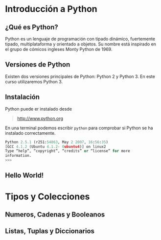 # Introducción a Python

## ¿Qué es Python?

Python es un lenguaje de programación con tipado dinámico, fuertemente tipado, multiplataforma y orientado a objetos. 
Su nombre está inspirado en el grupo de cómicos ingleses Monty Python de 1969. 



## Versiones de Python

Existen dos versiones principales de Python: Python 2 y Python 3. En este curso utilizaremos Python 3. 


## Instalación

Python puede er instalado desde 

> http://www.python.org

En una terminal podemos escribir `python` para comprobar si Python se ha instalado correctamente. 

~~~py
Python 2.5.1 (r251:54863, May 2 2007, 16:56:35)
[GCC 4.1.2 (Ubuntu 4.1.2- 0ubuntu4)] on linux2
Type “help”, “copyright”, “credits” or “license” for more
information.
>>>
~~~

## Hello World! 




# Tipos y Colecciones

## Numeros, Cadenas y Booleanos

## Listas, Tuplas y Diccionarios
